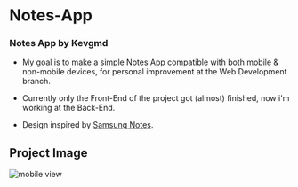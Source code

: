# Notes-App
### Notes App by Kevgmd

- My goal is to make a simple Notes App compatible with both mobile & non-mobile devices, for personal improvement at the Web Development branch.

- Currently only the Front-End of the project got (almost) finished, now i'm working at the Back-End.

- Design inspired by [Samsung Notes](https://play.google.com/store/apps/details?id=com.samsung.android.app.notes).

## Project Image
![mobile view](https://github.com/Kevgmd/Notes-App/assets/140569159/738ce44c-21bf-4c0c-a1f1-bd0cd169538e)
